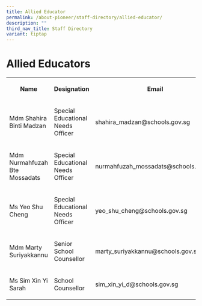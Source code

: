 ```yaml
---
title: Allied Educator
permalink: /about-pioneer/staff-directory/allied-educator/
description: ""
third_nav_title: Staff Directory
variant: tiptap
---
```

<h1>Allied Educators</h1>
<table style="minWidth: 75px">
<colgroup>
<col>
<col>
<col>
</colgroup>
<tbody>
<tr>
<th rowspan="1" colspan="1">
<p>Name</p>
</th>
<th rowspan="1" colspan="1">
<p>Designation</p>
</th>
<th rowspan="1" colspan="1">
<p>Email</p>
</th>
</tr>
<tr>
<td rowspan="1" colspan="1">
<p>Mdm Shahira Binti Madzan</p>
</td>
<td rowspan="1" colspan="1">
<p>Special Educational Needs Officer</p>
</td>
<td rowspan="1" colspan="1">
<p>shahira_madzan@schools.gov.sg</p>
</td>
</tr>
<tr>
<td rowspan="1" colspan="1">
<p>Mdm Nurmahfuzah Bte Mossadats</p>
</td>
<td rowspan="1" colspan="1">
<p>Special Educational Needs Officer</p>
</td>
<td rowspan="1" colspan="1">
<p>nurmahfuzah_mossadats@schools.gov.sg</p>
</td>
</tr>
<tr>
<td rowspan="1" colspan="1">
<p>Ms Yeo Shu Cheng</p>
</td>
<td rowspan="1" colspan="1">
<p>Special Educational Needs Officer</p>
</td>
<td rowspan="1" colspan="1">
<p>yeo_shu_cheng@schools.gov.sg</p>
</td>
</tr>
<tr>
<td rowspan="1" colspan="1">
<p>Mdm Marty Suriyakkannu</p>
</td>
<td rowspan="1" colspan="1">
<p>Senior School Counsellor</p>
</td>
<td rowspan="1" colspan="1">
<p>marty_suriyakkannu@schools.gov.sg</p>
</td>
</tr>
<tr>
<td rowspan="1" colspan="1">
<p>Ms Sim Xin Yi Sarah</p>
</td>
<td rowspan="1" colspan="1">
<p>School Counsellor</p>
</td>
<td rowspan="1" colspan="1">
<p>sim_xin_yi_d@schools.gov.sg</p>
</td>
</tr>
</tbody>
</table>
<p></p>